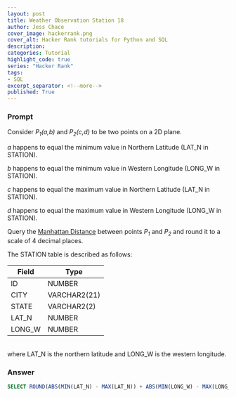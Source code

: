```yaml
---
layout: post
title: Weather Observation Station 18
author: Jess Chace
cover_image: hackerrank.png
cover_alt: Hacker Rank tutorials for Python and SQL
description:
categories: Tutorial
highlight_code: true
series: "Hacker Rank"
tags:
- SQL
excerpt_separator: <!--more-->
published: True
---
```

### Prompt

Consider *P<sub>1</sub>(a,b)* and *P<sub>2</sub>(c,d)* to be two points on a 2D plane.

*a* happens to equal the minimum value in Northern Latitude (LAT_N in STATION).

*b* happens to equal the minimum value in Western Longitude (LONG_W in STATION).

*c* happens to equal the maximum value in Northern Latitude (LAT_N in STATION).

*d* happens to equal the maximum value in Western Longitude (LONG_W in STATION).

Query the [Manhattan Distance](https://xlinux.nist.gov/dads/HTML/manhattanDistance.html) between points *P<sub>1</sub>* and *P<sub>2</sub>* and round it to a scale of 4 decimal places.

The STATION table is described as follows:

| Field  | Type        |
|--------|-------------|
| ID     | NUMBER      |
| CITY   | VARCHAR2(21)|
| STATE  | VARCHAR2(2) |
| LAT_N  | NUMBER      |
| LONG_W | NUMBER      |

<br>
where LAT_N is the northern latitude and LONG_W is the western longitude.


### Answer

```sql
SELECT ROUND(ABS(MIN(LAT_N) - MAX(LAT_N)) + ABS(MIN(LONG_W) - MAX(LONG_W)),4) FROM STATION
```
